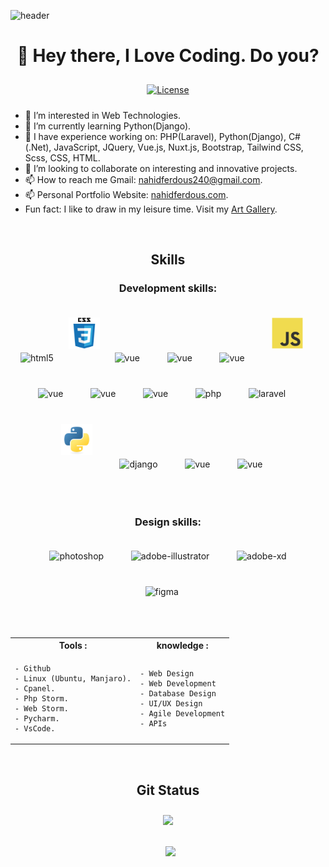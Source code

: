 ![header](https://capsule-render.vercel.app/api?type=waving&color=auto&height=300&section=header&text=Nahid%20Ferdous&fontSize=80&animation=fadeIn&fontAlignY=38&desc=A%20Passionate%20Full-Stack%20Web%20Developer.&descAlignY=51&descAlign=62)
<h1 align="center">
    👋 Hey there, I Love Coding. Do you?
</h1>

<p align="center">
    <a href="https://komarev.com/ghpvc/?username=nahidnfr123&color=ff69b4&style=flat&label=VIEWS">
    <img hspace="10" vspace="10" src="https://komarev.com/ghpvc/?username=nahidnfr123&color=ff69b4&style=flat&label=VIEWS" alt="License">
    </a>
</p>

[comment]: <> (<div style="margin-bottom: 30px; color: dodgerblue;">)

[comment]: <> (    <h3 align="center" style="line-height: 4px !important;">)

[comment]: <> (        I am a Full-Stack Web Developer.)

[comment]: <> (    </h3>)

[comment]: <> (</div>)

[comment]: <> (<hr style="margin-bottom: 30px; background-color: #4a5568">)

- 🌱 I’m interested in Web Technologies.
- 🌱 I’m currently learning Python(Django).
- 🌱 I have experience working on: PHP(Laravel), Python(Django), C#(.Net), JavaScript, JQuery, Vue.js, Nuxt.js, Bootstrap, Tailwind CSS, Scss, CSS, HTML.
- 💞️ I’m looking to collaborate on interesting and innovative projects.
- 📫 How to reach me Gmail: nahidferdous240@gmail.com.
- 📫 Personal Portfolio Website: [nahidferdous.com](https://www.nahidferdous.com "Nahid Ferdous").
- Fun fact: I like to draw in my leisure time. Visit my [Art Gallery](https://nahidferdous.com/art_gallery "Nahid's ART Gallery").

[comment]: <> (![myimg]&#40;https://cdn.worldvectorlogo.com/logos/html5.svg&#41;)

<br>
<h2 align="center">Skills</h2>
<h3 align="center">Development skills:</h3>
<p align="center">
    <img hspace="10" vspace="20" src="https://cdn.worldvectorlogo.com/logos/html5.svg" alt="html5" width="50" height="50"/>
    <img hspace="10" vspace="20" src="https://raw.githubusercontent.com/devicons/devicon/master/icons/css3/css3-original-wordmark.svg" alt="css3" width="50" height="50"/>
    <img hspace="10" vspace="20" src="https://cdn.worldvectorlogo.com/logos/sass-1.svg" alt="vue" width="50" height="50"/> 
    &nbsp;&nbsp;&nbsp;&nbsp;
    <img hspace="10" vspace="20" src="https://cdn.worldvectorlogo.com/logos/bootstrap-4.svg" alt="vue" width="50" height="50"/> 
    &nbsp;&nbsp;&nbsp;&nbsp;
    <img hspace="10" vspace="20" src="https://cdn.worldvectorlogo.com/logos/tailwind-css-2.svg" alt="vue" width="50" height="50"/> 
    &nbsp;&nbsp;&nbsp;&nbsp;
    <img hspace="10" vspace="20" src="https://raw.githubusercontent.com/devicons/devicon/master/icons/javascript/javascript-original.svg" alt="javascript" width="50" height="50"/> 
    &nbsp;&nbsp;&nbsp;&nbsp;
    <img hspace="10" vspace="20" src="https://cdn.worldvectorlogo.com/logos/jquery-1.svg" alt="vue" width="50" height="50"/> 
    &nbsp;&nbsp;&nbsp;&nbsp;
    <img hspace="10" vspace="20" src="https://cdn.worldvectorlogo.com/logos/vue-js-1.svg" alt="vue" width="50" height="50"/> 
    &nbsp;&nbsp;&nbsp;&nbsp;
    <img hspace="10" vspace="20" src="https://nuxtjs.org/logos/nuxt.svg" alt="vue" width="50" height="50"/> 
    &nbsp;&nbsp;&nbsp;&nbsp;
    <img hspace="10" vspace="20" src="https://cdn.worldvectorlogo.com/logos/php-1.svg" alt="php" width="50" style="max-height: 50px;"/> 
    &nbsp;&nbsp;&nbsp;&nbsp;
    <img hspace="10" vspace="20" src="https://cdn.worldvectorlogo.com/logos/laravel-2.svg" alt="laravel" width="50" height="50"/> 
    &nbsp;&nbsp;&nbsp;&nbsp;
    <img hspace="10" vspace="20" src="https://raw.githubusercontent.com/devicons/devicon/master/icons/python/python-original.svg" alt="python" width="50" height="50"/> 
    &nbsp;&nbsp;&nbsp;&nbsp;
    <img hspace="10" vspace="20" src="https://cdn.worldvectorlogo.com/logos/django.svg" alt="django" width="50" height="50"/> 
    &nbsp;&nbsp;&nbsp;&nbsp;
    <img hspace="10" vspace="20" src="https://cdn.worldvectorlogo.com/logos/mysql-3.svg" alt="vue" width="50" height="50"/> 
    &nbsp;&nbsp;&nbsp;&nbsp;
    <img hspace="10" vspace="20" src="https://cdn.worldvectorlogo.com/logos/postgresql.svg" alt="vue" width="50" height="50"/> 
    &nbsp;&nbsp;&nbsp;&nbsp;
</p>
<br>
<h3 align="center">Design skills:</h3>
<p align="center">
    &nbsp;&nbsp;&nbsp;&nbsp;
    <img hspace="10" vspace="20" src="https://cdn.worldvectorlogo.com/logos/photoshop-cc-4.svg" alt="photoshop" width="50" height="50"/> 
    &nbsp;&nbsp;&nbsp;&nbsp;
    <img hspace="10" vspace="20" src="https://cdn.worldvectorlogo.com/logos/adobe-illustrator-cc.svg" alt="adobe-illustrator" width="50" height="50"/> 
    &nbsp;&nbsp;&nbsp;&nbsp;
    <img hspace="10" vspace="20" src="https://cdn.worldvectorlogo.com/logos/adobe-xd-1.svg" alt="adobe-xd" width="50" height="50"/> 
    &nbsp;&nbsp;&nbsp;&nbsp;
    <img hspace="10" vspace="20" src="https://cdn.worldvectorlogo.com/logos/figma-1.svg" alt="figma" width="50" height="50"/> 
    &nbsp;&nbsp;&nbsp;&nbsp;
</p>

[comment]: <> (|Tools|Knowledge|)

[comment]: <> (|:---|:---|)

[comment]: <> (|Github| Web Design|)

[comment]: <> (|linux| Web Development|)

[comment]: <> (<h3 align="left">Tools:</h3>)

<br>

<table align="center">
  <tr>
    <th>Tools : </th>
    <th>knowledge : </th>
  </tr>
  <tr>
    <td>

    - Github
    - Linux (Ubuntu, Manjaro).
    - Cpanel.
    - Php Storm.
    - Web Storm.
    - Pycharm.
    - VsCode.

</td>
    <td>

    - Web Design
    - Web Development
    - Database Design
    - UI/UX Design
    - Agile Development
    - APIs

</td>
  </tr>
</table>

<br>
<h2 align="center">Git Status</h2>

[comment]: <> ([![Top Langs]&#50;https://github-readme-stats.vercel.app/api/top-langs/?username=nahidnfr123&show_icons=true&theme=radical&#41;]&#50;https://github.com/anuraghazra/github-readme-stats&#41;)

[comment]: <> (![Nahid's GitHub stats]&#50;https://github-readme-stats.vercel.app/api?username=nahidnfr123&show_icons=true&theme=radical&#41;)

<p align="center">
<a href="https://github-readme-stats.vercel.app/api/top-langs/?username=nahidnfr123&show_icons=true&theme=radical">
  <img hspace="10" vspace="10" align="center" src="https://github-readme-stats.vercel.app/api/top-langs/?username=nahidnfr123&&layout=compact&show_icons=true&theme=radical" />
</a>
</p>


<p align="center">&nbsp;
<a href="https://github-readme-stats.vercel.app/api?username=nahidnfr123&show_icons=true&theme=radical">
  <img hspace="10" vspace="10" align="center" src="https://github-readme-stats.vercel.app/api?username=nahidnfr123&show_icons=true&theme=radical" />
</a>
</p>
